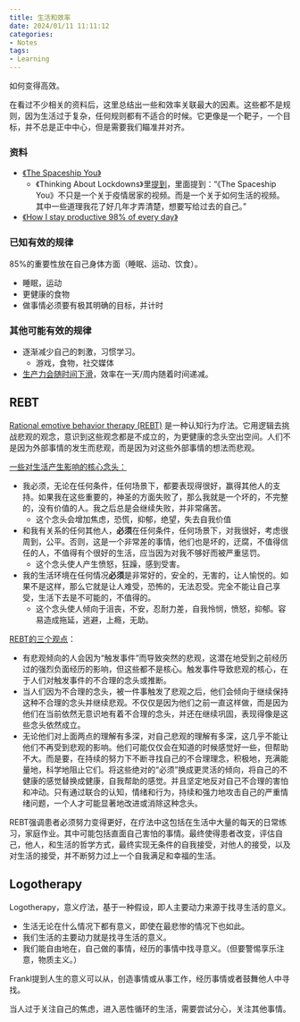 ```yaml
---
title: 生活和效率
date: 2024/01/11 11:11:12
categories:
- Notes
tags:
- Learning
---
```


如何变得高效。

<!-- more -->

在看过不少相关的资料后，这里总结出一些和效率关联最大的因素。这些都不是规则，因为生活过于复杂，任何规则都有不适合的时候。它更像是一个靶子，一个目标，并不总是正中中心，但是需要我们瞄准并对齐。

### 资料

- [《The Spaceship You》](https://www.youtube.com/watch?v=snAhsXyO3Ck)
    - 《Thinking About Lockdowns》里[提到](https://youtu.be/SVmEXdGqO-s?t=613)，里面提到：“《The Spaceship You》不只是一个关于疫情居家的视频。而是一个关于如何生活的视频。其中一些道理我花了好几年才弄清楚，想要写给过去的自己。”
- [《How I stay productive 98% of every day》](https://www.youtube.com/watch?v=cfiw3lwrkp0)

### 已知有效的规律

85%的重要性放在自己身体方面（睡眠、运动、饮食）。

- 睡眠，运动
- 更健康的食物
- 做事情必须要有极其明确的目标，并计时

### 其他可能有效的规律

- 逐渐减少自己的刺激，习惯学习。
    - 游戏，食物，社交媒体
- [生产力会随时间下滑](https://youtu.be/ALaTm6VzTBw?t=69)，效率在一天/周内随着时间递减。

## REBT

[Rational emotive behavior therapy (REBT)](https://en.wikipedia.org/wiki/Rational_emotive_behavior_therapy) 是一种认知行为疗法。它用逻辑去挑战悲观的观念，意识到这些观念都是不成立的，为更健康的念头空出空间。人们不是因为外部事情的发生而悲观，而是因为对这些外部事情的想法而悲观。

[一些对生活产生影响的核心念头：](https://en.wikipedia.org/wiki/Rational_emotive_behavior_therapy#Core_beliefs_that_disturb_humans)

- 我必须，无论在任何条件，任何场景下，都要表现得很好，赢得其他人的支持。如果我在这些重要的，神圣的方面失败了，那么我就是一个坏的，不完整的，没有价值的人。我之后总是会继续失败，并非常痛苦。
  - 这个念头会增加焦虑，恐慌，抑郁，绝望，失去自我价值
- 和我有关系的任何其他人，**必须**在任何条件，任何场景下，对我很好，考虑很周到，公平。否则，这是一个非常差的事情，他们也是坏的，迂腐，不值得信任的人，不值得有个很好的生活，应当因为对我不够好而被严重惩罚。
  - 这个念头使人产生愤怒，狂躁，感到受害。
- 我的生活环境在任何情况**必须**是非常好的，安全的，无害的，让人愉悦的。如果不是这样，那么它就是让人难受，恐怖的，无法忍受。完全不能让自己享受，生活下去是不可能的，不值得的。
  - 这个念头使人倾向于沮丧，不安，忍耐力差，自我怜悯，愤怒，抑郁。容易造成拖延，逃避，上瘾，无助。

[REBT的三个观点](https://en.wikipedia.org/wiki/Rational_emotive_behavior_therapy#Other_insights)：

- 有悲观倾向的人会因为“触发事件”而导致突然的悲观，这潜在地受到之前经历过的强烈负面经历的影响，但这些都不是核心。触发事件导致悲观的核心，在于人们对触发事件的不合理的念头或推断。
- 当人们因为不合理的念头，被一件事触发了悲观之后，他们会倾向于继续保持这种不合理的念头并继续悲观。不仅仅是因为他们之前一直这样做，而是因为他们在当前依然无意识地有着不合理的念头，并还在继续巩固，表现得像是这些念头依然成立。
- 无论他们对上面两点的理解有多深，对自己悲观的理解有多深，这几乎不能让他们不再受到悲观的影响。他们可能仅仅会在知道的时候感觉好一些，但帮助不大。而是要，在持续的努力下不断寻找自己的不合理理念，积极地，充满能量地，科学地阻止它们。将这些绝对的“必须”换成更灵活的倾向，将自己的不健康的感觉替换成健康，自我帮助的感觉。并且坚定地反对自己不合理的害怕和冲动。只有通过联合的认知，情绪和行为，持续和强力地攻击自己的严重情绪问题，一个人才可能显著地改进或消除这种念头。

REBT强调患者必须努力变得更好，在疗法中这包括在生活中大量的每天的日常练习，家庭作业。其中可能包括直面自己害怕的事情。最终使得患者改变，评估自己，他人，和生活的哲学方式，最终实现无条件的自我接受，对他人的接受，以及对生活的接受，并不断努力过上一个自我满足和幸福的生活。

## Logotherapy

Logotherapy，意义疗法，基于一种假设，即人主要动力来源于找寻生活的意义。

- 生活无论在什么情况下都有意义，即使在最悲惨的情况下也如此。
- 我们生活的主要动力就是找寻生活的意义。
- 我们能自由地在，自己做的事情，经历的事情中找寻意义。（但要警惕享乐注意，物质主义。）

Frankl提到人生的意义可以从，创造事情或从事工作，经历事情或者鼓舞他人中寻找。

当人过于关注自己的焦虑，进入恶性循环的生活，需要尝试分心，关注其他事情。
